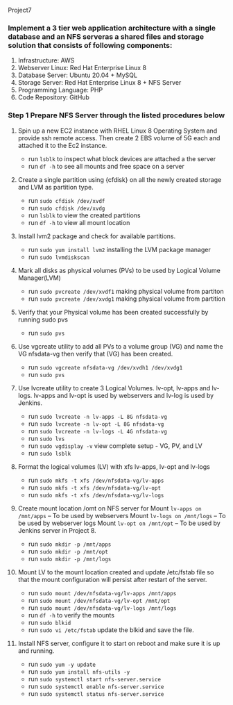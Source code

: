 Project7

### Implement a 3 tier web application architecture with a single database and an  NFS serveras a shared files and storage solution that consists of following components:

1.  Infrastructure: AWS
2.  Webserver Linux: Red Hat Enterprise Linux 8
3.  Database Server: Ubuntu 20.04 + MySQL
4.  Storage Server: Red Hat Enterprise Linux 8 + NFS Server
5.  Programming Language: PHP
6.  Code Repository: GitHub

### Step 1 Prepare NFS Server through the listed procedures below 

1.  Spin up a new EC2 instance with RHEL Linux 8 Operating System and provide ssh remote access.
    Then create 2 EBS volume of 5G each and attached it to the Ec2 instance.
    - run `lsblk`  to inspect what block devices are attached a the server
    - run `df -h`  to see all mounts and free space on a server

2.  Create a single partition using {cfdisk} on all the newly created storage and LVM as partition type. 
    - run `sudo cfdisk /dev/xvdf` 
    - run `sudo cfdisk /dev/xvdg` 
    - run `lsblk` to view the created partitions
    - run `df -h` to view all mount location

3.  Install lvm2 package and check for available partitions. 
    - run `sudo yum install lvm2` installing the LVM package manager 
    - run `sudo lvmdiskscan`

4.  Mark all disks as physical volumes (PVs) to be used by Logical Volume Manager(LVM)
    - run `sudo pvcreate /dev/xvdf1` making physical volume from partiton
    - run `sudo pvcreate /dev/xvdg1` making physical volume from partition

5.  Verify that your Physical volume has been created successfully by running sudo pvs
    - run `sudo pvs`

6.  Use vgcreate utility to add all PVs to a volume group (VG) and name the VG nfsdata-vg then verify
    that (VG) has been created.
    - run `sudo vgcreate nfsdata-vg /dev/xvdh1 /dev/xvdg1`
    - run `sudo pvs`

7.  Use lvcreate utility to create  3 Logical Volumes. lv-opt, lv-apps and lv-logs. lv-apps and lv-opt
    is used by webservers and lv-log is used by Jenkins.
    - run `sudo lvcreate -n lv-apps -L 8G nfsdata-vg`
    - run `sudo lvcreate -n lv-opt -L 8G nfsdata-vg`
    - run `sudo lvcreate -n lv-logs -L 4G nfsdata-vg`
    - run `sudo lvs`
    - run `sudo vgdisplay -v` view complete setup - VG, PV, and LV
    - run `sudo lsblk` 

8.  Format the logical volumes (LV) with xfs lv-apps, lv-opt and lv-logs
    - run `sudo mkfs -t xfs /dev/nfsdata-vg/lv-apps`
    - run `sudo mkfs -t xfs /dev/nfsdata-vg/lv-opt`
    - run `sudo mkfs -t xfs /dev/nfsdata-vg/lv-logs`

9.  Create mount location /omt on NFS server for Mount `lv-apps on /mnt/apps` – To be used by webservers
    Mount `lv-logs on /mnt/logs` – To be used by webserver logs Mount `lv-opt on /mnt/opt` – To be used by Jenkins server in  Project 8.
    - run `sudo mkdir -p /mnt/apps`
    - run `sudo mkdir -p /mnt/opt`
    - run `sudo mkdir -p /mnt/logs`

10. Mount LV to the mount location created and update /etc/fstab file so that the mount configuration 
    will persist after restart of the server.
    - run `sudo mount /dev/nfsdata-vg/lv-apps /mnt/apps`
    - run `sudo mount /dev/nfsdata-vg/lv-opt /mnt/opt`
    - run `sudo mount /dev/nfsdata-vg/lv-logs /mnt/logs`
    - run `df -h` to verify the mounts
    - run `sudo blkid`
    - run `sudo vi /etc/fstab` update the blkid and save the file.

11. Install NFS server, configure it to start on reboot and make sure it is up and running.
    - run `sudo yum -y update`
    - run `sudo yum install nfs-utils -y`
    - run `sudo systemctl start nfs-server.service`
    - run `sudo systemctl enable nfs-server.service`
    - run `sudo systemctl status nfs-server.service`
